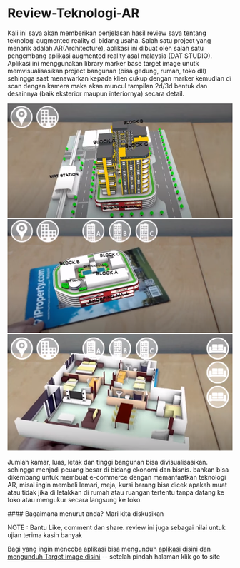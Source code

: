 # Review-Teknologi-AR

<p>Kali ini saya akan memberikan penjelasan hasil review saya tentang teknologi augmented reality di bidang usaha. Salah satu project yang menarik adalah AR(Architecture), aplikasi ini dibuat oleh salah satu pengembang aplikasi augmented reality asal malaysia (DAT STUDIO). Aplikasi ini menggunakan library marker base target image unutk memvisualisasikan project bangunan (bisa gedung, rumah, toko dll) sehingga saat menawarkan kepada klien cukup dengan marker kemudian di scan dengan kamera maka akan muncul tampilan 2d/3d bentuk dan desainnya (baik eksterior maupun interiornya) secara detail.
</p>
<img src='ar 1.png'>
<img src='ar2.png'>
<img src='ar 3.png'>

<p>
Jumlah kamar, luas, letak dan tinggi bangunan bisa divisualisasikan. sehingga menjadi peuang besar di bidang ekonomi dan bisnis. bahkan bisa dikembang untuk membuat e-commerce dengan memanfaatkan teknologi AR, misal ingin membeli lemari, meja, kursi   barang bisa dicek apakah muat atau tidak jika di letakkan di rumah atau ruangan tertentu tanpa datang ke toko atau mengukur secara langsung ke toko. </p>
#### Bagaimana menurut anda? Mari kita diskusikan

NOTE : Bantu Like, comment dan share. review ini juga sebagai nilai untuk ujian terima kasih banyak

Bagi yang ingin mencoba aplikasi bisa mengunduh [aplikasi disini](https://docs.google.com/uc?export=download&id=0ByXLnEuVbUZtVlM3T1IwVkp6TXc) dan [mengunduh Target image disini](https://www.youtube.com/redirect?q=https%3A%2F%2Fdocs.google.com%2Fuc%3Fexport%3Ddownload%26id%3D0ByXLnEuVbUZtRGE1Vmh4WVZTQWM&v=zVN_Pc-Ytuw&event=video_description&redir_token=SS04BoNPC5StWa1NeYe7rA4QLp98MTU5MTg0NTgwM0AxNTkxNzU5NDAz) -- setelah pindah halaman klik go to site
